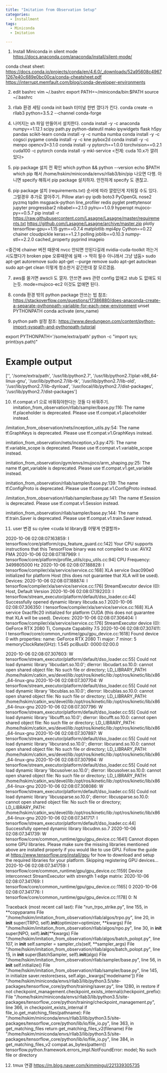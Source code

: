 ```yaml
---
title: "Imitation from Observation Setup"
categories:
  - Installment
tags:
  - Miniconda
  - Imitation

---
```


1. Install Miniconda in silent mode
https://docs.anaconda.com/anaconda/install/silent-mode/

conda cheat sheet:
https://docs.conda.io/projects/conda/en/4.6.0/_downloads/52a95608c49671267e40c689e0bc00ca/conda-cheatsheet.pdf
https://interrupt.memfault.com/blog/conda-developer-environments

2. edit bashrc
vim ~/.bashrc
export PATH=~/miniconda/bin:$PATH
source ~/.bashrc

3. rllab 환경 세팅
conda init bash
터미널 한번 껐다가 킨다.
conda create -n rllab3 python=3.5.2 --channel conda-forge

4. 나머지는 sh 파일 만들어서 설치한다.
conda install -y -c anaconda numpy==1.12.1 scipy path.py python-dateutil mako ipywidgets flask h5py pandas scikit-learn
conda install -y -c numba numba
conda install -y -c cogsci pygame
conda install -y -c kne pybox2d
conda install -y -c menpo opencv3=3.1.0
conda install -y pytorch==1.0.0 torchvision==0.2.1 cuda100 -c pytorch
conda install -y mkl-service
<전제: cuda 10.x가 깔려있다>

5. pip package 설치 전 확인
which python && python --version
echo $PATH
which pip 해서 /home/hskim/miniconda/envs/rllab3/bin/pip 나오면 다행. 아니면 specify 해줘서 pip package 설치하자. 안전하게 specify 도 괜찮고.

6. pip package 설치 (requirements.txt) 순서에 따라 깔렸던게 지워질 수도 있다. 그럴경우 추가로 깔아주기.
Pillow
atari-py
ipdb
boto3
PyOpenGL
nose2
pyzmq
tqdm
msgpack-python
line_profiler
redis
pyglet
prettytensor
jupyter
progressbar2
nibabel==2.1.0
pylru==1.0.9
hyperopt
mujoco-py==0.5.7
pip install -r https://raw.githubusercontent.com/Lasagne/Lasagne/master/requirements.txt
https://github.com/Lasagne/Lasagne/archive/master.zip
plotly
tensorflow-gpu==1.15
gym==0.7.4
matplotlib
mpi4py
Cython==0.22
chainer
cloudpickle
keras==1.2.1
polling
joblib==0.10.3
numpy-stl==2.2.0
cached_property
pyprind
imageio

<중간에 chainer 버전 때문에 nvcc 안되면 안된다길래 nvidia-cuda-toolkit 까는거 시도했다가 broken pipe 오류때문에 실패 -> 딱히 필수 아니래서 그냥 냅둠>
sudo apt-get autoremove
sudo apt-get --purge remove
sudo apt-get autoclean
sudo apt-get clean
이렇게 청소한거 같긴한데 잘 모르겠음.

7. aws를 쓸거면
awscli 도 깔자. 안쓰면 aws 관련 config 없애고 stub 도 없애도 되는듯. mode=mujoco-ec2 이것도 없애면 된다.

8. conda 환경 밖의 python package 안쓰는 법
참조: https://stackoverflow.com/questions/17386880/does-anaconda-create-a-separate-pythonpath-variable-for-each-new-environment
unset PYTHONPATH 
conda activate (env_name)

9. python path 설정
참조: https://www.devdungeon.com/content/python-import-syspath-and-pythonpath-tutorial

export PYTHONPATH='/some/extra/path'
python -c "import sys; print(sys.path)"
# Example output
['', '/some/extra/path', '/usr/lib/python2.7', '/usr/lib/python2.7/plat-x86_64-linux-gnu', '/usr/lib/python2.7/lib-tk', '/usr/lib/python2.7/lib-old', '/usr/lib/python2.7/lib-dynload', '/usr/local/lib/python2.7/dist-packages', '/usr/lib/python2.7/dist-packages']

10. tf.compat.v1 으로 바꿔줘야한다는 것들 다 바꿔주기.
imitation_from_observation/rllab/sampler/base.py:116: The name tf.placeholder is deprecated. Please use tf.compat.v1.placeholder instead.

/imitation_from_observation/nets/inception_utils.py:54: The name tf.GraphKeys is deprecated. Please use tf.compat.v1.GraphKeys instead.

imitation_from_observation/nets/inception_v3.py:475: The name tf.variable_scope is deprecated. Please use tf.compat.v1.variable_scope instead.

imitation_from_observation/gym/envs/mujoco/arm_shaping.py:25: The name tf.get_variable is deprecated. Please use tf.compat.v1.get_variable instead.

imitation_from_observation/rllab/sampler/base.py:139: The name tf.ConfigProto is deprecated. Please use tf.compat.v1.ConfigProto instead.

/imitation_from_observation/rllab/sampler/base.py:141: The name tf.Session is deprecated. Please use tf.compat.v1.Session instead.

imitation_from_observation/rllab/sampler/base.py:144: The name tf.train.Saver is deprecated. Please use tf.compat.v1.train.Saver instead.


11. user 변경 
su cylee
<cuda ld library를 어떻게 연결할까>

2020-10-06 02:08:07.163859: I tensorflow/core/platform/cpu_feature_guard.cc:142] Your CPU supports instructions that this TensorFlow binary was not compiled to use: AVX2 FMA
2020-10-06 02:08:07.187969: I tensorflow/core/platform/profile_utils/cpu_utils.cc:94] CPU Frequency: 3499805000 Hz
2020-10-06 02:08:07.188828: I tensorflow/compiler/xla/service/service.cc:168] XLA service 0xac090e0 initialized for platform Host (this does not guarantee that XLA will be used). Devices:
2020-10-06 02:08:07.188874: I tensorflow/compiler/xla/service/service.cc:176]   StreamExecutor device (0): Host, Default Version
2020-10-06 02:08:07.192203: I tensorflow/stream_executor/platform/default/dso_loader.cc:44] Successfully opened dynamic library libcuda.so.1
2020-10-06 02:08:07.306350: I tensorflow/compiler/xla/service/service.cc:168] XLA service 0xacf9c20 initialized for platform CUDA (this does not guarantee that XLA will be used). Devices:
2020-10-06 02:08:07.306404: I tensorflow/compiler/xla/service/service.cc:176]   StreamExecutor device (0): GeForce RTX 2080 Ti, Compute Capability 7.5
2020-10-06 02:08:07.307411: I tensorflow/core/common_runtime/gpu/gpu_device.cc:1618] Found device 0 with properties:
name: GeForce RTX 2080 Ti major: 7 minor: 5 memoryClockRate(GHz): 1.545
pciBusID: 0000:02:00.0


2020-10-06 02:08:07.307603: W tensorflow/stream_executor/platform/default/dso_loader.cc:55] Could not load dynamic library 'libcudart.so.10.0'; dlerror: libcudart.so.10.0: cannot open shared object file: No such file or directory; LD_LIBRARY_PATH: /home/hskim/catkin_ws/devel/lib:/opt/ros/kinetic/lib:/opt/ros/kinetic/lib/x86_64-linux-gnu
2020-10-06 02:08:07.307704: W tensorflow/stream_executor/platform/default/dso_loader.cc:55] Could not load dynamic library 'libcublas.so.10.0'; dlerror: libcublas.so.10.0: cannot open shared object file: No such file or directory; LD_LIBRARY_PATH: /home/hskim/catkin_ws/devel/lib:/opt/ros/kinetic/lib:/opt/ros/kinetic/lib/x86_64-linux-gnu
2020-10-06 02:08:07.307796: W tensorflow/stream_executor/platform/default/dso_loader.cc:55] Could not load dynamic library 'libcufft.so.10.0'; dlerror: libcufft.so.10.0: cannot open shared object file: No such file or directory; LD_LIBRARY_PATH: /home/hskim/catkin_ws/devel/lib:/opt/ros/kinetic/lib:/opt/ros/kinetic/lib/x86_64-linux-gnu
2020-10-06 02:08:07.307897: W tensorflow/stream_executor/platform/default/dso_loader.cc:55] Could not load dynamic library 'libcurand.so.10.0'; dlerror: libcurand.so.10.0: cannot open shared object file: No such file or directory; LD_LIBRARY_PATH: /home/hskim/catkin_ws/devel/lib:/opt/ros/kinetic/lib:/opt/ros/kinetic/lib/x86_64-linux-gnu
2020-10-06 02:08:07.307994: W tensorflow/stream_executor/platform/default/dso_loader.cc:55] Could not load dynamic library 'libcusolver.so.10.0'; dlerror: libcusolver.so.10.0: cannot open shared object file: No such file or directory; LD_LIBRARY_PATH: /home/hskim/catkin_ws/devel/lib:/opt/ros/kinetic/lib:/opt/ros/kinetic/lib/x86_64-linux-gnu
2020-10-06 02:08:07.308086: W tensorflow/stream_executor/platform/default/dso_loader.cc:55] Could not load dynamic library 'libcusparse.so.10.0'; dlerror: libcusparse.so.10.0: cannot open shared object file: No such file or directory; LD_LIBRARY_PATH: /home/hskim/catkin_ws/devel/lib:/opt/ros/kinetic/lib:/opt/ros/kinetic/lib/x86_64-linux-gnu
2020-10-06 02:08:07.341717: I tensorflow/stream_executor/platform/default/dso_loader.cc:44] Successfully opened dynamic library libcudnn.so.7
2020-10-06 02:08:07.341739: W tensorflow/core/common_runtime/gpu/gpu_device.cc:1641] Cannot dlopen some GPU libraries. Please make sure the missing libraries mentioned above are installed properly if you would like to use GPU. Follow the guide at https://www.tensorflow.org/install/gpu for how to download and setup the required libraries for your platform.
Skipping registering GPU devices...
2020-10-06 02:08:07.341759: I tensorflow/core/common_runtime/gpu/gpu_device.cc:1159] Device interconnect StreamExecutor with strength 1 edge matrix:
2020-10-06 02:08:07.341769: I tensorflow/core/common_runtime/gpu/gpu_device.cc:1165]      0
2020-10-06 02:08:07.341776: I tensorflow/core/common_runtime/gpu/gpu_device.cc:1178] 0:   N


Traceback (most recent call last):
  File "run_trpo_strike.py", line 155, in <module>
    **copyparams
  File "/home/hskim/imitation_from_observation/rllab/algos/trpo.py", line 20, in __init__
    super(TRPO, self).__init__(optimizer=optimizer, **kwargs)
  File "/home/hskim/imitation_from_observation/rllab/algos/npo.py", line 30, in __init__
    super(NPO, self).__init__(**kwargs)
  File "/home/hskim/imitation_from_observation/rllab/algos/batch_polopt.py", line 107, in __init__
    self.sampler = sampler_cls(self, **sampler_args)
  File "/home/hskim/imitation_from_observation/rllab/algos/batch_polopt.py", line 15, in __init__
    super(BatchSampler, self).__init__(algo)
  File "/home/hskim/imitation_from_observation/rllab/sampler/base.py", line 56, in __init__
    self.initialize()
  File "/home/hskim/imitation_from_observation/rllab/sampler/base.py", line 145, in initialize
    saver.restore(sess, self.algo._kwargs['modelname'])
  File "/home/hskim/miniconda/envs/rllab3/lib/python3.5/site-packages/tensorflow_core/python/training/saver.py", line 1280, in restore
    if not checkpoint_management.checkpoint_exists_internal(checkpoint_prefix):
  File "/home/hskim/miniconda/envs/rllab3/lib/python3.5/site-packages/tensorflow_core/python/training/checkpoint_management.py", line 366, in checkpoint_exists_internal
    if file_io.get_matching_files(pathname):
  File "/home/hskim/miniconda/envs/rllab3/lib/python3.5/site-packages/tensorflow_core/python/lib/io/file_io.py", line 363, in get_matching_files
    return get_matching_files_v2(filename)
  File "/home/hskim/miniconda/envs/rllab3/lib/python3.5/site-packages/tensorflow_core/python/lib/io/file_io.py", line 384, in get_matching_files_v2
    compat.as_bytes(pattern))
tensorflow.python.framework.errors_impl.NotFoundError: model; No such file or directory


12. tmux 연결
https://m.blog.naver.com/kimmingul/221339305735



